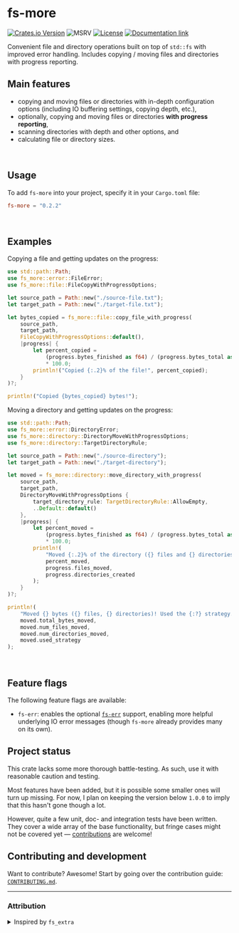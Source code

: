 fs-more
=======
[![Crates.io Version](https://img.shields.io/crates/v/fs-more)](https://crates.io/crates/fs-more)
![MSRV](https://img.shields.io/badge/MSRV-1.63.0-brightgreen)
[![License](https://img.shields.io/badge/license-MIT-blue)](https://github.com/simongoricar/fs-more/blob/master/LICENSE)
[![Documentation link](https://img.shields.io/badge/docs-on%20docs.rs-green?style=flat)](https://docs.rs/fs-more)



Convenient file and directory operations built on top of `std::fs` with improved error handling.
Includes copying / moving files and directories with progress reporting.

## Main features
- copying and moving files or directories with in-depth configuration options (including IO buffering settings, copying depth, etc.),
- optionally, copying and moving files or directories **with progress reporting**,
- scanning directories with depth and other options, and
- calculating file or directory sizes.



<br>


## Usage
To add `fs-more` into your project, specify it in your `Cargo.toml` file:
```toml
fs-more = "0.2.2"
```


<br>

## Examples
Copying a file and getting updates on the progress:

```rust
use std::path::Path;
use fs_more::error::FileError;
use fs_more::file::FileCopyWithProgressOptions;

let source_path = Path::new("./source-file.txt");
let target_path = Path::new("./target-file.txt");

let bytes_copied = fs_more::file::copy_file_with_progress(
    source_path,
    target_path,
    FileCopyWithProgressOptions::default(),
    |progress| {
        let percent_copied =
            (progress.bytes_finished as f64) / (progress.bytes_total as f64)
            * 100.0;
        println!("Copied {:.2}% of the file!", percent_copied);
    }
)?;

println!("Copied {bytes_copied} bytes!");
```

Moving a directory and getting updates on the progress:
```rust
use std::path::Path;
use fs_more::error::DirectoryError;
use fs_more::directory::DirectoryMoveWithProgressOptions;
use fs_more::directory::TargetDirectoryRule;

let source_path = Path::new("./source-directory");
let target_path = Path::new("./target-directory");

let moved = fs_more::directory::move_directory_with_progress(
    source_path,
    target_path,
    DirectoryMoveWithProgressOptions {
        target_directory_rule: TargetDirectoryRule::AllowEmpty,
        ..Default::default()
    },
    |progress| {
        let percent_moved =
            (progress.bytes_finished as f64) / (progress.bytes_total as f64)
            * 100.0;
        println!(
            "Moved {:.2}% of the directory ({} files and {} directories so far).",
            percent_moved,
            progress.files_moved,
            progress.directories_created
        );
    }
)?;

println!(
    "Moved {} bytes ({} files, {} directories)! Used the {:?} strategy.",
    moved.total_bytes_moved,
    moved.num_files_moved,
    moved.num_directories_moved,
    moved.used_strategy
);
```

<br>

## Feature flags
The following feature flags are available:
- `fs-err`: enables the optional [`fs-err`](https://docs.rs/fs-err) support, enabling more helpful underlying IO error messages
  (though `fs-more` already provides many on its own).


## Project status
This crate lacks some more thorough battle-testing. 
As such, use it with reasonable caution and testing.

Most features have been added, but it is possible some smaller ones will turn up missing.
For now, I plan on keeping the version below `1.0.0` to imply that 
this hasn't gone though a lot.

However, quite a few unit, doc- and integration tests have been written. 
They cover a wide array of the base functionality, but fringe cases might not be covered yet — 
[contributions](https://github.com/simongoricar/fs-more/blob/master/CONTRIBUTING.md) are welcome! 

## Contributing and development
Want to contribute? Awesome!
Start by going over the contribution guide: [`CONTRIBUTING.md`](https://github.com/simongoricar/fs-more/blob/master/CONTRIBUTING.md).




---

### Attribution
<details>
<summary>Inspired by <code>fs_extra</code></summary>

`fs-more` isn't a fork, but has been inspired by
some of the functionalities of the [`fs_extra`](https://github.com/webdesus/fs_extra) library (thank you!).

</details>